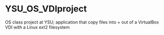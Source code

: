 # YSU_OS_VDIproject
OS class project at YSU; application that copy files into + out of a VirtualBox VDI with a Linux ext2 filesystem
